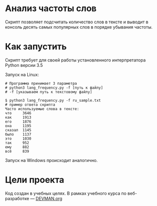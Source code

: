 # Анализ частоты слов

Скрипт позволяет подсчитать количество слов в тексте и выводит в консоль десять самых популярных слов в порядке убывания частоты. 

# Как запустить

Скрипт требует для своей работы установленного интерпретатора Python версии 3.5

Запуск на Linux:

```#!bash
# Программа принимает 3 параметра
# python3 lang_frequency.py -f [путь к файлу]
# -f [указываем путь к текстовому файлу]

$ python3 lang_frequency.py -f ru_sample.txt
# пример ответа скрипта
Часто используемые слова в тексте:
что     3646
как     1913
его     1876
она     1195
сказал  1145
было    1137
это     1030
так     952
ему     882
всё     839

```

Запуск на Windows происходит аналогично.

# Цели проекта

Код создан в учебных целях. В рамках учебного курса по веб-разработке ― [DEVMAN.org](https://devman.org)
